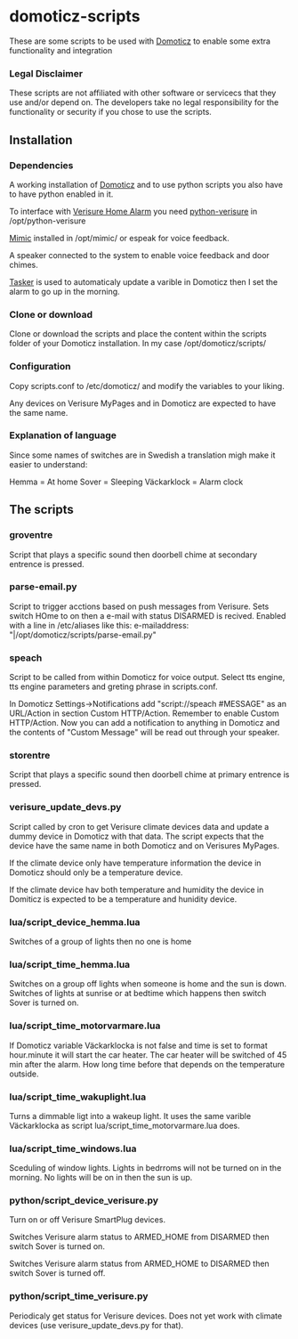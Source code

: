# domoticz-scripts
These are some scripts to be used with [Domoticz](http://domoticz.com/) to enable some extra functionality and integration

### Legal Disclaimer
These scripts are not affiliated with other software or servicecs that they use and/or depend on. The developers take no legal responsibility for the functionality or security if you chose to use the scripts.

## Installation
### Dependencies
A working installation of [Domoticz](http://domoticz.com/) and to use python scripts you also have to have python enabled in it.

To interface with [Verisure Home Alarm](https://www.verisure.se/) you need [python-verisure](https://github.com/persandstrom/python-verisure) in /opt/python-verisure

[Mimic](https://mimic.mycroft.ai/) installed in /opt/mimic/ or espeak for voice feedback.

A speaker connected to the system to enable voice feedback and door chimes.

[Tasker](https://tasker.dinglisch.net/) is used to automaticaly update a varible in Domoticz then I set the alarm to go up in the morning.

### Clone or download
Clone or download the scripts and place the content within the scripts folder of your Domoticz installation. In my case /opt/domoticz/scripts/

### Configuration
Copy scripts.conf to /etc/domoticz/ and modify the variables to your liking.

Any devices on Verisure MyPages and in Domoticz are expected to have the same name.

### Explanation of language
Since some names of switches are in Swedish a translation migh make it easier to understand:

Hemma = At home
Sover = Sleeping
Väckarklock = Alarm clock

## The scripts
### groventre
Script that plays a specific sound then doorbell chime at secondary entrence is pressed.

### parse-email.py
Script to trigger acctions based on push messages from Verisure. Sets switch HOme to on then a e-mail with status DISARMED is recived. Enabled with a line in /etc/aliases like this:
	e-mailaddress:        "|/opt/domoticz/scripts/parse-email.py"

### speach
Script to be called from within Domoticz for voice output. Select tts engine, tts engine parameters and  greting phrase in scripts.conf.

In Domoticz Settings->Notifications add "script://speach #MESSAGE" as an URL/Action in section Custom HTTP/Action. Remember to enable Custom HTTP/Action. Now you can add a notification to anything in Domoticz and the contents of "Custom Message" will be read out through your speaker.

### storentre
Script that plays a specific sound then doorbell chime at primary entrence is pressed.

### verisure_update_devs.py
Script called by cron to get Verisure climate devices data and update a dummy device in Domoticz with that data. The script expects that the device have the same name in both Domoticz and on Verisures MyPages.

If the climate device only have temperature information the device in Domoticz should only be a temperature device.

If the climate device hav both temperature and humidity the device in Domiticz is expected to be a temperature and hunidity device.

### lua/script_device_hemma.lua
Switches of a group of lights then no one is home

### lua/script_time_hemma.lua
Switches on a group off lights when someone is home and the sun is down. Switches of lights at sunrise or at bedtime which happens then switch Sover is turned on.

### lua/script_time_motorvarmare.lua
If Domoticz variable Väckarklocka is not false and time is set to format hour.minute it will start the car heater. The car heater will be switched of 45 min after the alarm. How long time before that depends on the temperature outside.

### lua/script_time_wakuplight.lua
Turns a dimmable ligt into a wakeup light. It uses the same varible Väckarklocka as script lua/script_time_motorvarmare.lua does.

### lua/script_time_windows.lua
Sceduling of window lights. Lights in bedrroms will not be turned on in the morning. No lights will be on in then the sun is up.

### python/script_device_verisure.py
Turn on or off Verisure SmartPlug devices.

Switches Verisure alarm status to ARMED_HOME from DISARMED then switch Sover is turned on.

Switches Verisure alarm status from ARMED_HOME to DISARMED then switch Sover is turned off.

### python/script_time_verisure.py
Periodicaly get status for Verisure devices. Does not yet work with climate devices (use verisure_update_devs.py for that).
